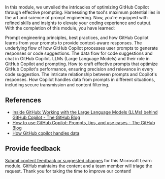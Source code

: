 In this module, we unveiled the intricacies of optimizing GitHub Copilot through effective prompting. Harnessing the tool's maximum potential lies in the art and science of prompt engineering. Now, you're equipped with refined skills and insights to elevate your coding experience and output.
With the completion of this module, you have learned:

Prompt engineering principles, best practices, and how GitHub Copilot learns from your prompts to provide context-aware responses.
The underlying flow of how GitHub Copilot processes user prompts to generate responses or code suggestions.
The data flow for code suggestions and chat in GitHub Copilot.
LLMs (Large Language Models) and their role in GitHub Copilot and prompting.
How to craft effective prompts that optimize GitHub Copilot's performance, ensuring precision and relevance in every code suggestion.
The intricate relationship between prompts and Copilot's responses.
How Copilot handles data from prompts in different situations, including secure transmission and content filtering.


## References

- [Inside GitHub: Working with the Large Language Models (LLMs) behind GitHub Copilot - The GitHub Blog](https://github.blog/2023-05-17-inside-github-working-with-the-llms-behind-github-copilot/)
- [How to use GitHub Copilot: Prompts, tips, and use cases - The GitHub Blog](https://github.blog/2023-06-20-how-to-write-better-prompts-for-github-copilot/)
- [How GitHub copilot handles data](https://resources.github.com/learn/pathways/copilot/essentials/how-github-copilot-handles-data/)

## Provide feedback

[Submit content feedback or suggested changes](https://github.com/githubpartners/microsoft-learn/issues/new/choose) for this Microsoft Learn module. GitHub maintains the content and a team member will triage the request. Thank you for taking the time to improve our content!

